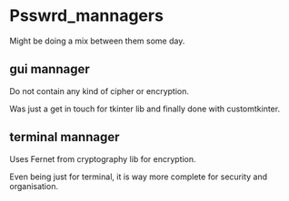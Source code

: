 # Psswrd_mannagers

Might be doing a mix between them some day.

## gui mannager 

Do not contain any kind of cipher or encryption.

Was just a get in touch for tkinter lib and finally done with customtkinter.


## terminal mannager

Uses Fernet from cryptography lib for encryption.

Even being just for terminal, it is way more complete for security and organisation.